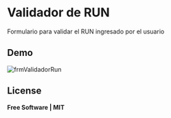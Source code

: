 # Validador de RUN

Formulario para validar el RUN ingresado por el usuario

## Demo

![frmValidadorRun](https://user-images.githubusercontent.com/51731637/205416824-6272a65e-69f9-4425-8127-e2d7dbf5db68.png)


## License

**Free Software | MIT**
